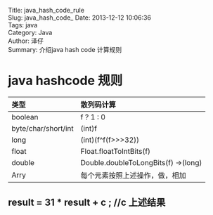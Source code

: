 Title: java_hash_code_rule  
Slug: java_hash_code_
Date: 2013-12-12 10:06:36  
Tags: java  
Category: Java  
Author: 泽仔  
Summary:  介绍java hash code 计算规则  


java hashcode 规则
==============================


类型   |   散列码计算
:--------------------------------------|:--------------------------------------------
boolean | f ? 1 : 0
byte/char/short/int | (int)f
long | (int)(f^f(f>>>32))  
float | Float.floatToIntBits(f)  
double | Double.doubleToLongBits(f) ->(long)  
Arry | 每个元素按照上述操作，做，相加  



result = 31 * result + c ; //c 上述结果  
----------------------------------




